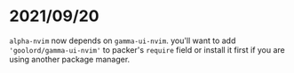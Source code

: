 # 2021/09/20
`alpha-nvim` now depends on `gamma-ui-nvim`.
you'll want to add `'goolord/gamma-ui-nvim'`
to packer's `require` field or install it first if you are using
another package manager.
